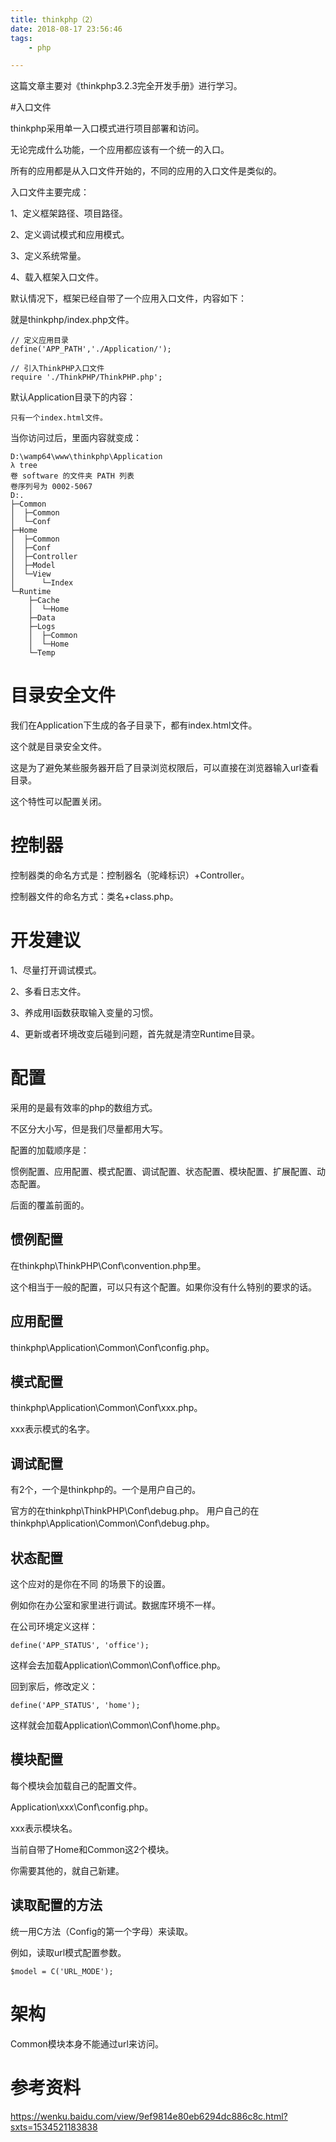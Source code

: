 ```yaml
---
title: thinkphp（2）
date: 2018-08-17 23:56:46
tags:
	- php

---
```




这篇文章主要对《thinkphp3.2.3完全开发手册》进行学习。



#入口文件

thinkphp采用单一入口模式进行项目部署和访问。

无论完成什么功能，一个应用都应该有一个统一的入口。

所有的应用都是从入口文件开始的，不同的应用的入口文件是类似的。

入口文件主要完成：

1、定义框架路径、项目路径。

2、定义调试模式和应用模式。

3、定义系统常量。

4、载入框架入口文件。

默认情况下，框架已经自带了一个应用入口文件，内容如下：

就是thinkphp/index.php文件。

```
// 定义应用目录
define('APP_PATH','./Application/');

// 引入ThinkPHP入口文件
require './ThinkPHP/ThinkPHP.php';
```

默认Application目录下的内容：

```
只有一个index.html文件。
```

当你访问过后，里面内容就变成：

```
D:\wamp64\www\thinkphp\Application
λ tree
卷 software 的文件夹 PATH 列表
卷序列号为 0002-5067
D:.
├─Common
│  ├─Common
│  └─Conf
├─Home
│  ├─Common
│  ├─Conf
│  ├─Controller
│  ├─Model
│  └─View
│      └─Index
└─Runtime
    ├─Cache
    │  └─Home
    ├─Data
    ├─Logs
    │  ├─Common
    │  └─Home
    └─Temp
```

# 目录安全文件

我们在Application下生成的各子目录下，都有index.html文件。

这个就是目录安全文件。

这是为了避免某些服务器开启了目录浏览权限后，可以直接在浏览器输入url查看目录。

这个特性可以配置关闭。

# 控制器

控制器类的命名方式是：控制器名（驼峰标识）+Controller。

控制器文件的命名方式：类名+class.php。

# 开发建议

1、尽量打开调试模式。

2、多看日志文件。

3、养成用I函数获取输入变量的习惯。

4、更新或者环境改变后碰到问题，首先就是清空Runtime目录。

# 配置

采用的是最有效率的php的数组方式。

不区分大小写，但是我们尽量都用大写。

配置的加载顺序是：

惯例配置、应用配置、模式配置、调试配置、状态配置、模块配置、扩展配置、动态配置。

后面的覆盖前面的。

## 惯例配置

在thinkphp\ThinkPHP\Conf\convention.php里。

这个相当于一般的配置，可以只有这个配置。如果你没有什么特别的要求的话。

## 应用配置

thinkphp\Application\Common\Conf\config.php。

## 模式配置

thinkphp\Application\Common\Conf\xxx.php。

xxx表示模式的名字。

## 调试配置

有2个，一个是thinkphp的。一个是用户自己的。

官方的在thinkphp\ThinkPHP\Conf\debug.php。
用户自己的在thinkphp\Application\Common\Conf\debug.php。

## 状态配置

这个应对的是你在不同 的场景下的设置。

例如你在办公室和家里进行调试。数据库环境不一样。

在公司环境定义这样：

```
define('APP_STATUS', 'office');
```

这样会去加载Application\Common\Conf\office.php。

回到家后，修改定义：

```
define('APP_STATUS', 'home');
```

这样就会加载Application\Common\Conf\home.php。

## 模块配置

每个模块会加载自己的配置文件。

Application\xxx\Conf\config.php。

xxx表示模块名。

当前自带了Home和Common这2个模块。

你需要其他的，就自己新建。



## 读取配置的方法

统一用C方法（Config的第一个字母）来读取。

例如，读取url模式配置参数。

```
$model = C('URL_MODE');
```



# 架构

Common模块本身不能通过url来访问。





# 参考资料

https://wenku.baidu.com/view/9ef9814e80eb6294dc886c8c.html?sxts=1534521183838

